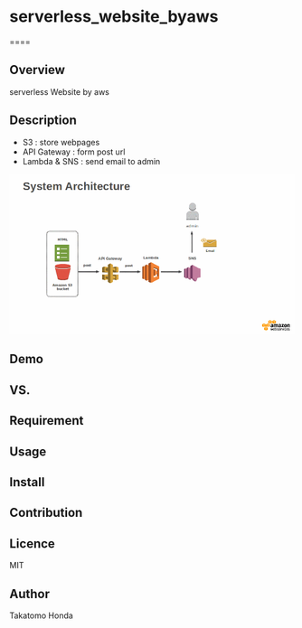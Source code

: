 # serverless_website_byaws
====

## Overview
serverless Website by aws

## Description
* S3 : store webpages
* API Gateway : form post url
* Lambda & SNS : send email to admin 

![](https://github.com/chaingng/serverless_website_byaws/blob/master/capture/AWS-images.gif)

## Demo

## VS. 

## Requirement

## Usage

## Install

## Contribution

## Licence
MIT

## Author
Takatomo Honda
